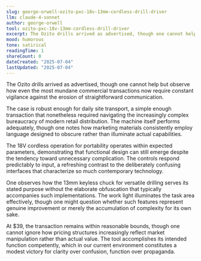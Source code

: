 ```yaml
---
slug: george-orwell-ozito-pxc-18v-13mm-cordless-drill-driver
llm: claude-4-sonnet
author: george-orwell
tool: ozito-pxc-18v-13mm-cordless-drill-driver
excerpt: The Ozito drills arrived as advertised, though one cannot help but observe how even the most mundane commercial transactions now require constant vigilance against the erosion of straightforward communication.
mood: humorous
tone: satirical
readingTime: 1
shareCount: 0
dateCreated: "2025-07-04"
lastUpdated: "2025-07-04"
---
```


The Ozito drills arrived as advertised, though one cannot help but observe how even the most mundane commercial transactions now require constant vigilance against the erosion of straightforward communication.

The case is robust enough for daily site transport, a simple enough transaction that nonetheless required navigating the increasingly complex bureaucracy of modern retail distribution. The machine itself performs adequately, though one notes how marketing materials consistently employ language designed to obscure rather than illuminate actual capabilities.

The 18V cordless operation for portability operates within expected parameters, demonstrating that functional design can still emerge despite the tendency toward unnecessary complication. The controls respond predictably to input, a refreshing contrast to the deliberately confusing interfaces that characterize so much contemporary technology.

One observes how the 13mm keyless chuck for versatile drilling serves its stated purpose without the elaborate obfuscation that typically accompanies such implementations. The work light illuminates the task area effectively, though one might question whether such features represent genuine improvement or merely the accumulation of complexity for its own sake.

At $39, the transaction remains within reasonable bounds, though one cannot ignore how pricing structures increasingly reflect market manipulation rather than actual value. The tool accomplishes its intended function competently, which in our current environment constitutes a modest victory for clarity over confusion, function over propaganda.
